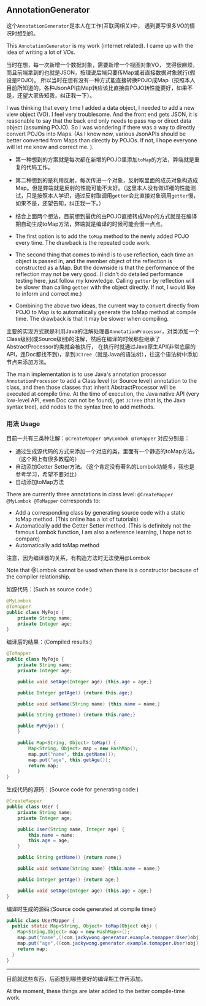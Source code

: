 ## AnnotationGenerator

这个`AnnotationGenerator`是本人在工作(互联网相关)中，
遇到要写很多VO的情况时想到的。

This `AnnotationGenerator` is my work (internet related).
I came up with the idea of writing a lot of VOs.

当时在想，每一次新增一个数据对象，需要新增一个视图对象VO，
觉得很麻烦，而且前端拿到的也就是JSON，按理说后端只要传Map或者直接数据对象就行(假设是POJO)。
所以当时在想有没有一种方式能直接转换POJO成Map（按照本人目前所知道的，各种JsonAPI由Map转应该比直接由POJO转性能要好，如果不是，还望大家告知我，纠正我一下）。

I was thinking that every time I added a data object, I needed to add a new view object (VO).
I feel very troublesome. And the front end gets JSON, it is reasonable to say that the back end only needs to pass `Map` or direct data object (assuming POJO).
So I was wondering if there was a way to directly convert POJOs into Maps. (As I know now, various JsonAPIs should be better converted from Maps than directly by POJOs. If not, I hope everyone will let me know and correct me. ).

* 第一种想到的方案就是每次都在新增的POJO里添加`toMap`的方法，弊端就是重复的代码工作。
* 第二种想到的是利用反射，每次传进一个对象，反射取里面的成员对象构造成Map。但是弊端就是反射的性能可能不太好。（这里本人没有做详细的性能测试，只是按照本人学识，通过反射取调用`getter`会比直接对象调用`getter`慢，如果不是，还望告知，纠正我一下。）
* 结合上面两个想法，目前想到最优的由POJO直接转成Map的方式就是在编译期自动生成toMap方法，弊端就是编译的时候可能会慢一点点。

* The first option is to add the `toMap` method to the newly added POJO every time. The drawback is the repeated code work.
* The second thing that comes to mind is to use reflection, each time an object is passed in, and the member object of the reflection is constructed as a Map. But the downside is that the performance of the reflection may not be very good. (I didn't do detailed performance testing here, just follow my knowledge. Calling `getter` by reflection will be slower than calling `getter` with the object directly. If not, I would like to inform and correct me.)
* Combining the above two ideas, the current way to convert directly from POJO to Map is to automatically generate the toMap method at compile time. The drawback is that it may be slower when compiling.

主要的实现方式就是利用Java的注解处理器`AnnotationProcessor`，对类添加一个Class级别(或Source级别)的注解，然后在编译的时候那些继承了AbstractProcessor的类就会被执行，
在执行时就通过Java原生API(非常底层的API，连Doc都找不到)，拿到`JCTree`（就是Java的语法树），往这个语法树中添加节点来添加方法。

The main implementation is to use Java's annotation processor `AnnotationProcessor` to add a Class level (or Source level) annotation to the class, and then those classes that inherit AbstractProcessor will be executed at compile time.
At the time of execution, the Java native API (very low-level API, even Doc can not be found), get `JCTree` (that is, the Java syntax tree), add nodes to the syntax tree to add methods.

### 用法 Usage
目前一共有三类种注解：`@CreateMapper @MyLombok @ToMapper` 对应分别是：
* 通过生成源代码的方式来添加一个对应的类，里面有一个静态的toMap方法。（这个网上有很多教程的）
* 自动添加Getter Setter方法。（这个肯定没有著名的Lombok功能多，我也是参考学习，希望不要对比）
* 自动添加toMap方法

There are currently three annotations in class level: `@CreateMapper @MyLombok @ToMapper` corresponds to:
* Add a corresponding class by generating source code with a static toMap method. (This online has a lot of tutorials)
* Automatically add the Getter Setter method. (This is definitely not the famous Lombok function, I am also a reference learning, I hope not to compare)
* Automatically add toMap method


注意，因为编译器的关系，有构造方法时无法使用@Lombok

Note that @Lombok cannot be used when there is a constructor because of the compiler relationship.


如源代码：(Such as source code:)

```java
@MyLombok
@ToMapper
public class MyPojo {
    private String name;
    private Integer age;
}
```
编译后的结果：(Compiled results:)

```java
@ToMapper
public class MyPojo {
    private String name;
    private Integer age;

    public void setAge(Integer age) {this.age = age;}

    public Integer getAge() {return this.age;}

    public void setName(String name) {this.name = name;}

    public String getName() {return this.name;}

    public MyPojo() {
    }

    public Map<String, Object> toMap() {
        Map<String, Object> map = new HashMap();
        map.put("name", this.getName());
        map.put("age", this.getAge());
        return map;
    }
}
```
生成代码的源码：(Source code for generating code:)

```java
@CreateMapper
public class User {
    private String name;
    private Integer age;

    public User(String name, Integer age) {
        this.name = name;
        this.age = age;
    }

    public String getName() {return name;}

    public void setName(String name) {this.name = name;}

    public Integer getAge() {return age;}

    public void setAge(Integer age) {this.age = age;}
}

```

编译时生成的源码:(Source code generated at compile time:)

```java
public class UserMapper {
  public static Map<String, Object> toMap(Object obj) {
    Map<String,Object> map = new HashMap<>();
    map.put("name",((com.jackywong.generator.example.tomapper.User)obj).getName());
    map.put("age",((com.jackywong.generator.example.tomapper.User)obj).getAge());
    return map;
  }
}
```

---
目前就这些东西，后面想到哪些更好的编译期工作再添加。

At the moment, these things are later added to the better compile-time work.